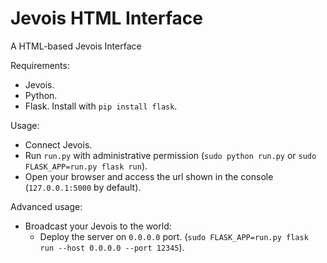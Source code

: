 Jevois HTML Interface
===

A HTML-based Jevois Interface 

Requirements:
- Jevois.
- Python.
- Flask. Install with `pip install flask`.

Usage:
- Connect Jevois.
- Run `run.py` with administrative permission (`sudo python run.py` or `sudo FLASK_APP=run.py flask run`).
- Open your browser and access the url shown in the console (`127.0.0.1:5000` by default).


Advanced usage:
- Broadcast your Jevois to the world:
  - Deploy the server on `0.0.0.0` port. (`sudo FLASK_APP=run.py flask run --host 0.0.0.0 --port 12345`).
